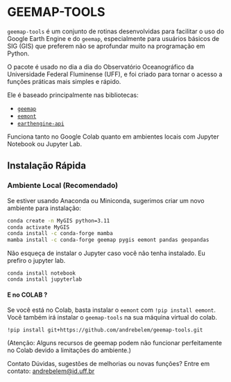 # GEEMAP-TOOLS

`geemap-tools` é um conjunto de rotinas desenvolvidas para facilitar o uso do Google Earth Engine e do `geemap`, especialmente para usuários básicos de SIG (GIS) que preferem não se aprofundar muito na programação em Python.

O pacote é usado no dia a dia do Observatório Oceanográfico da Universidade Federal Fluminense (UFF), e foi criado para tornar o acesso a funções práticas mais simples e rápido.

Ele é baseado principalmente nas bibliotecas:
- [`geemap`](https://github.com/giswqs/geemap)
- [`eemont`](https://github.com/davemlz/eemont)
- [`earthengine-api`](https://developers.google.com/earth-engine/guides/python_install)

Funciona tanto no Google Colab quanto em ambientes locais com Jupyter Notebook ou Jupyter Lab.

## Instalação Rápida

### Ambiente Local (Recomendado)

Se estiver usando Anaconda ou Miniconda, sugerimos criar um novo ambiente para instalação:

```bash
conda create -n MyGIS python=3.11
conda activate MyGIS
conda install -c conda-forge mamba
mamba install -c conda-forge geemap pygis eemont pandas geopandas
```
Não esqueça de instalar o Jupyter caso você não tenha instalado. Eu prefiro o jupyter lab.
```
conda install notebook
conda install jupyterlab
```

#### E no COLAB ?

Se você está no Colab, basta instalar o `eemont` com `!pip install eemont`. Você também irá instalar o `geemap-tools` na sua máquina virtual do colab.
```
!pip install git+https://github.com/andrebelem/geemap-tools.git
```
(Atenção: Alguns recursos de geemap podem não funcionar perfeitamente no Colab devido a limitações do ambiente.)

Contato
Dúvidas, sugestões de melhorias ou novas funções?
Entre em contato: [andrebelem@id.uff.br](mailto:andrebelem@id.uff.br)



